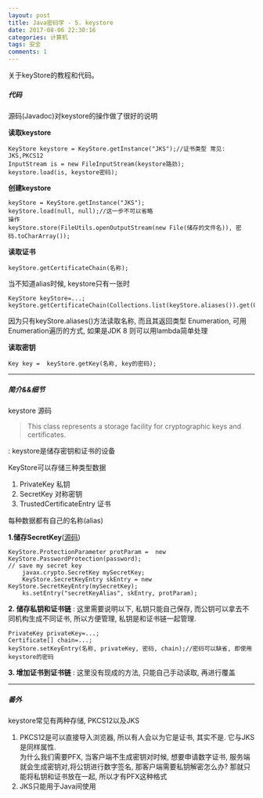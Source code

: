 ```yaml
---
layout: post
title: Java密码学 - 5. keystore
date: 2017-08-06 22:30:16
categories: 计算机
tags: 安全 
comments: 1
---
```


关于keyStore的教程和代码。

##### 代码

源码(Javadoc)对keystore的操作做了很好的说明

**读取keystore**

```
KeyStore keystore = KeyStore.getInstance("JKS");//证书类型 常见: JKS,PKCS12
InputStream is = new FileInputStream(keystore路劲);
keystore.load(is, keystore密码);
```


**创建keystore**

```
keyStore = KeyStore.getInstance("JKS");
keyStore.load(null, null);//这一步不可以省略
操作
keyStore.store(FileUtils.openOutputStream(new File(储存的文件名)), 密码.toCharArray());
```



**读取证书**

```
keyStore.getCertificateChain(名称);
```

当不知道alias时候,  keystore只有一张时 

```
KeyStore keyStore=...;
keyStore.getCertificateChain(Collections.list(keyStore.aliases()).get(0));
```
因为只有keyStore.aliases()方法读取名称, 而且其返回类型 Enumeration, 可用Enumeration遍历的方式, 如果是JDK 8  则可以用lambda简单处理


**读取密钥**
```
Key key =  keyStore.getKey(名称, key的密码);
```



---

##### 简介&&细节

keystore 源码
> This class represents a storage facility for cryptographic keys and certificates.

: keystore是储存密钥和证书的设备


KeyStore可以存储三种类型数据

1. PrivateKey 私钥
2. SecretKey 对称密钥
3. TrustedCertificateEntry 证书

每种数据都有自己的名称(alias) 

**1.储存SecretKey**([源码](https://docs.oracle.com/javase/7/docs/api/java/security/KeyStore.html))

```
KeyStore.ProtectionParameter protParam =  new KeyStore.PasswordProtection(password);
// save my secret key
    javax.crypto.SecretKey mySecretKey;
    KeyStore.SecretKeyEntry skEntry = new KeyStore.SecretKeyEntry(mySecretKey);
    ks.setEntry("secretKeyAlias", skEntry, protParam);
```
**2. 储存私钥和证书链**
: 这里需要说明以下,  私钥只能自己保存, 而公钥可以拿去不同机构生成不同证书, 所以方便管理, 私钥是和证书链一起管理.

```
PrivateKey privateKey=...;
Certificate[] chain=...;
keyStore.setKeyEntry(名称, privateKey, 密码, chain);//密码可以缺省, 即使用keystore的密码
```
**3. 增加证书到证书链**
: 这里没有现成的方法, 只能自己手动读取, 再进行覆盖

---
##### **番外**

keystore常见有两种存储, PKCS12以及JKS

1. PKCS12是可以直接导入浏览器, 所以有人会以为它是证书, 其实不是. 它与JKS是同样属性.   
	为什么我们需要PFX, 当客户端不生成密钥对时候, 想要申请数字证书, 服务端就会生成密钥对,将公钥进行数字签名, 那客户端需要私钥解密怎么办? 那就只能将私钥和证书放在一起, 所以才有PFX这种格式
2. JKS只能用于Java间使用